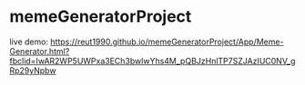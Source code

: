 # memeGeneratorProject

live demo:
https://reut1990.github.io/memeGeneratorProject/App/Meme-Generator.html?fbclid=IwAR2WP5UWPxa3ECh3bwlwYhs4M_pQBJzHnlTP7SZJAzIUC0NV_gRp29yNpbw
